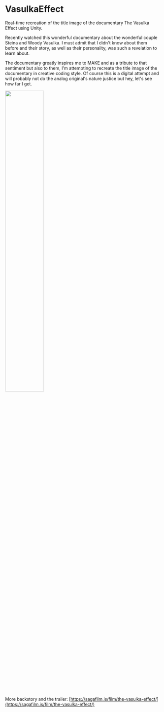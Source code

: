 # VasulkaEffect
Real-time recreation of the title image of the documentary The Vasulka Effect using Unity.

Recently watched this wonderful documentary about the wonderful couple Steina and Woody Vasulka. I must admit that I didn't know about them before and their story, as well as their personality, was such a revelation to learn about. 

The documentary greatly inspires me to MAKE and as a tribute to that sentiment but also to them, I'm attempting to recreate the title image of the documentary in creative coding style. Of course this is a digital attempt and will probably not do the analog original's nature justice but hey, let's see how far I get.

<img src="https://sagafilm.is/wp-content/uploads/2019/08/The_Vasulka_Effect_Poster_Net.jpg" width="50%"/>

More backstory and the trailer: [https://sagafilm.is/film/the-vasulka-effect/](https://sagafilm.is/film/the-vasulka-effect/)
